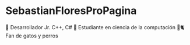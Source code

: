 # SebastianFloresProPagina
🌟 Desarrollador Jr. C++, C# 🚀 Estudiante en ciencia de la computación  🐶🐈Fan de gatos y perros
